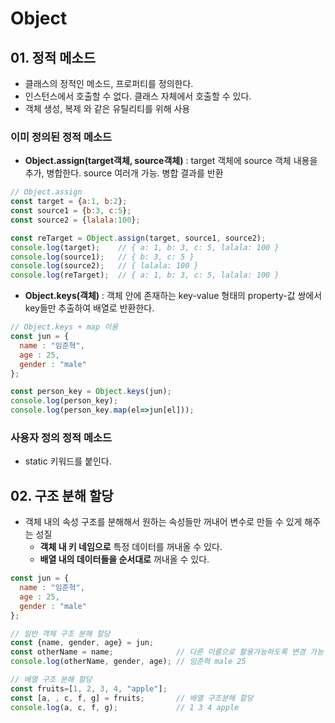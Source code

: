 # Object

## 01. 정적 메소드

- 클래스의 정적인 메소드, 프로퍼티를 정의한다. 
- 인스턴스에서 호출할 수 없다. 클래스 자체에서 호출할 수 있다.
- 객체 생성, 복제 와 같은 유틸리티를 위해 사용

### 이미 정의된 정적 메소드

- **Object.assign(target객체, source객체)** : target 객체에 source 객체 내용을 추가, 병합한다. source 여러개 가능. 병합 결과를 반환

```js
// Object.assign
const target = {a:1, b:2};
const source1 = {b:3, c:5};
const source2 = {lalala:100};

const reTarget = Object.assign(target, source1, source2);
console.log(target);    // { a: 1, b: 3, c: 5, lalala: 100 }
console.log(source1);   // { b: 3, c: 5 }
console.log(source2);   // { lalala: 100 }
console.log(reTarget);  // { a: 1, b: 3, c: 5, lalala: 100 }
```

- **Object.keys(객체)** : 객체 안에 존재하는 key-value 형태의 property-값 쌍에서 key들만 추출하여 배열로 반환한다.

```js
// Object.keys + map 이용
const jun = {
  name : "임준혁",
  age : 25,
  gender : "male"
};

const person_key = Object.keys(jun);
console.log(person_key);
console.log(person_key.map(el=>jun[el]));
```

### 사용자 정의 정적 메소드

- static 키워드를 붙인다.

## 02. 구조 분해 할당

- 객체 내의 속성 구조를 분해해서 원하는 속성들만 꺼내어 변수로 만들 수 있게 해주는 성질
  - **객체 내 키 네임으로** 특정 데이터를 꺼내올 수 있다.
  - **배열 내의 데이터들을 순서대로** 꺼내올 수 있다.

```js
const jun = {
  name : "임준혁",
  age : 25,
  gender : "male"
};

// 일반 객체 구조 분해 할당
const {name, gender, age} = jun;
const otherName = name;              // 다른 이름으로 활용가능하도록 변경 가능
console.log(otherName, gender, age); // 임준혁 male 25

// 배열 구조 분해 할당
const fruits=[1, 2, 3, 4, "apple"];
const [a, , c, f, g] = fruits;       // 배열 구조분해 할당
console.log(a, c, f, g);             // 1 3 4 apple
```

